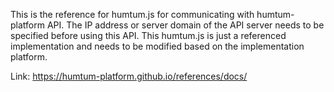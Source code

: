 
This is the reference for humtum.js for communicating with humtum-platform API.  The IP address or server domain of the API server needs to be specified before using this API. This humtum.js is just a referenced implementation and needs to be modified based on the implementation platform.

Link: https://humtum-platform.github.io/references/docs/
